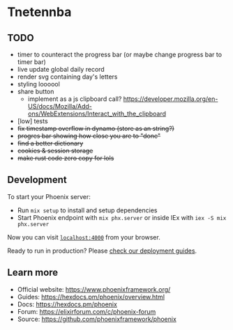 # Tnetennba

## TODO
- timer to counteract the progress bar (or maybe change progress bar to timer bar)
- live update global daily record
- render svg containing day's letters
- styling loooool
- share button
  - implement as a js clipboard call? https://developer.mozilla.org/en-US/docs/Mozilla/Add-ons/WebExtensions/Interact_with_the_clipboard
- [low] tests
- ~~fix timestamp overflow in dynamo (store as an string?)~~
- ~~progres bar showing how close you are to "done"~~
- ~~find a better dictionary~~
- ~~cookies & session storage~~
- ~~make rust code zero copy for lols~~

## Development
To start your Phoenix server:

  * Run `mix setup` to install and setup dependencies
  * Start Phoenix endpoint with `mix phx.server` or inside IEx with `iex -S mix phx.server`

Now you can visit [`localhost:4000`](http://localhost:4000) from your browser.

Ready to run in production? Please [check our deployment guides](https://hexdocs.pm/phoenix/deployment.html).

## Learn more

  * Official website: https://www.phoenixframework.org/
  * Guides: https://hexdocs.pm/phoenix/overview.html
  * Docs: https://hexdocs.pm/phoenix
  * Forum: https://elixirforum.com/c/phoenix-forum
  * Source: https://github.com/phoenixframework/phoenix

